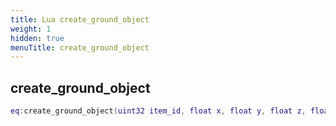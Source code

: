 ```yaml
---
title: Lua create_ground_object
weight: 1
hidden: true
menuTitle: create_ground_object
---
```

## create_ground_object
```lua
eq:create_ground_object(uint32 item_id, float x, float y, float z, float h, uint32 decay_time); -- void
```